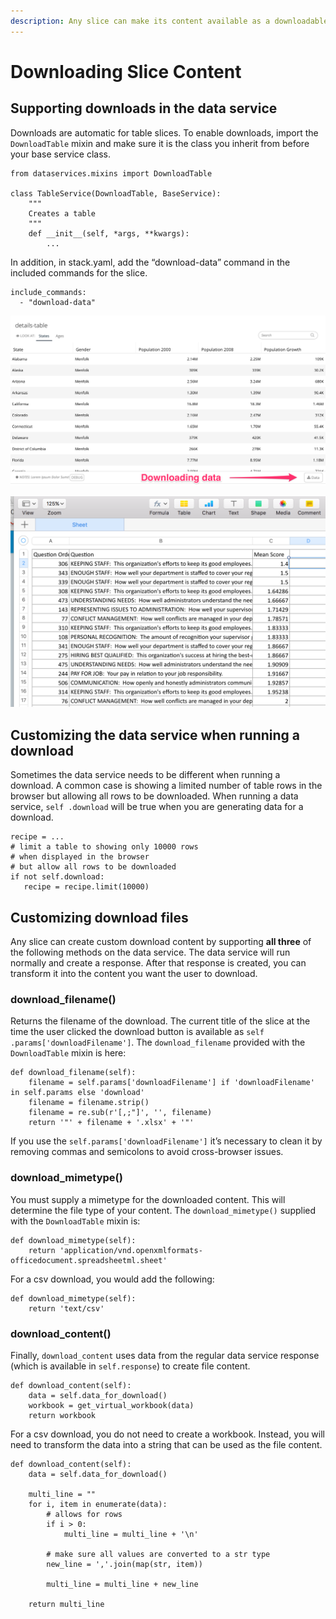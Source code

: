 ```yaml
---
description: Any slice can make its content available as a downloadable file
---
```


# Downloading Slice Content

## Supporting downloads in the data service

Downloads are automatic for table slices. To enable downloads, import the `DownloadTable` mixin and make sure it is the class you inherit from before your base service class.

```text
from dataservices.mixins import DownloadTable

class TableService(DownloadTable, BaseService):
    """
    Creates a table
    """
    def __init__(self, *args, **kwargs):
        ...
```

In addition, in stack.yaml, add the “download-data” command in the included commands for the slice.

```text
include_commands:
  - "download-data"
```

![Download button in footer of slice](../.gitbook/assets/download-button.png)

![The default downloaded content is a Microsoft Excel file.](../.gitbook/assets/download-content.png)

## Customizing the data service when running a download

Sometimes the data service needs to be different when running a download. A common case is showing a limited number of table rows in the browser but allowing all rows to be downloaded. When running a data service, `self .download` will be true when you are generating data for a download.

```text
recipe = ...
# limit a table to showing only 10000 rows
# when displayed in the browser
# but allow all rows to be downloaded
if not self.download:
   recipe = recipe.limit(10000)
```

## Customizing download files

Any slice can create custom download content by supporting **all three** of the following methods on the data service. The data service will run normally and create a response. After that response is created, you can transform it into the content you want the user to download.

### download\_filename\(\)

Returns the filename of the download. The current title of the slice at the time the user clicked the download button is available as `self .params['downloadFilename']`. The `download_filename` provided with the `DownloadTable` mixin is here:

```text
def download_filename(self):
    filename = self.params['downloadFilename'] if 'downloadFilename' in self.params else 'download'
    filename = filename.strip()
    filename = re.sub(r'[,;"]', '', filename)
    return '"' + filename + '.xlsx' + '"'
```

If you use the `self.params['downloadFilename']` it’s necessary to clean it by removing commas and semicolons to avoid cross-browser issues.

### download\_mimetype\(\)

You must supply a mimetype for the downloaded content. This will determine the file type of your content. The `download_mimetype()` supplied with the `DownloadTable` mixin is:

```text
def download_mimetype(self):
    return 'application/vnd.openxmlformats-officedocument.spreadsheetml.sheet'
```

For a csv download, you would add the following:

```text
def download_mimetype(self):
    return 'text/csv'
```

### download\_content\(\)

Finally, `download_content` uses data from the regular data service response \(which is available in `self.response`\) to create file content.

```text
def download_content(self):
    data = self.data_for_download()
    workbook = get_virtual_workbook(data)
    return workbook
```

For a csv download, you do not need to create a workbook. Instead, you will need to transform the data into a string that can be used as the file content.

```text
def download_content(self):
    data = self.data_for_download()

    multi_line = ""
    for i, item in enumerate(data):
        # allows for rows
        if i > 0:
            multi_line = multi_line + '\n'

        # make sure all values are converted to a str type
        new_line = ','.join(map(str, item))

        multi_line = multi_line + new_line

    return multi_line
```


